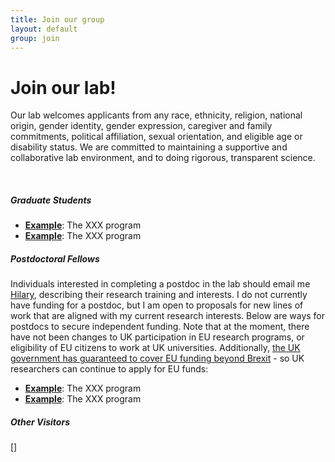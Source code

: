 ```yaml
---
title: Join our group
layout: default
group: join
---
```


# Join our lab!
Our lab welcomes applicants from any race, ethnicity, religion, national origin, gender identity, gender expression, caregiver and family commitments, political affiliation, sexual orientation, and eligible age or disability status. We are committed to maintaining a supportive and collaborative lab environment, and to doing rigorous, transparent science.

<br/>

##### Graduate Students
  * **[Example](http://biophysics.ucsf.edu/)**: The XXX program
  * **[Example](http://ccb.ucsf.edu/)**: The XXX program

##### Postdoctoral Fellows

Individuals interested in completing a postdoc in the lab should email me [Hilary](Hilary), describing their research training and interests. I do not currently have funding for a postdoc, but I am open to proposals for new lines of work that are aligned with my current research interests. Below are ways for postdocs to secure independent funding. Note that at the moment, there have not been changes to UK participation in EU research programs, or eligibility of EU citizens to work at UK universities. Additionally, [the UK government has guaranteed to cover EU funding beyond Brexit](https://www.gov.uk/government/news/chancellor-philip-hammond-guarantees-eu-funding-beyond-date-uk-leaves-the-eu) - so UK researchers can continue to apply for EU funds:
  * **[Example](http://biophysics.ucsf.edu/)**: The XXX program
  * **[Example](http://ccb.ucsf.edu/)**: The XXX program


##### Other Visitors

[]
